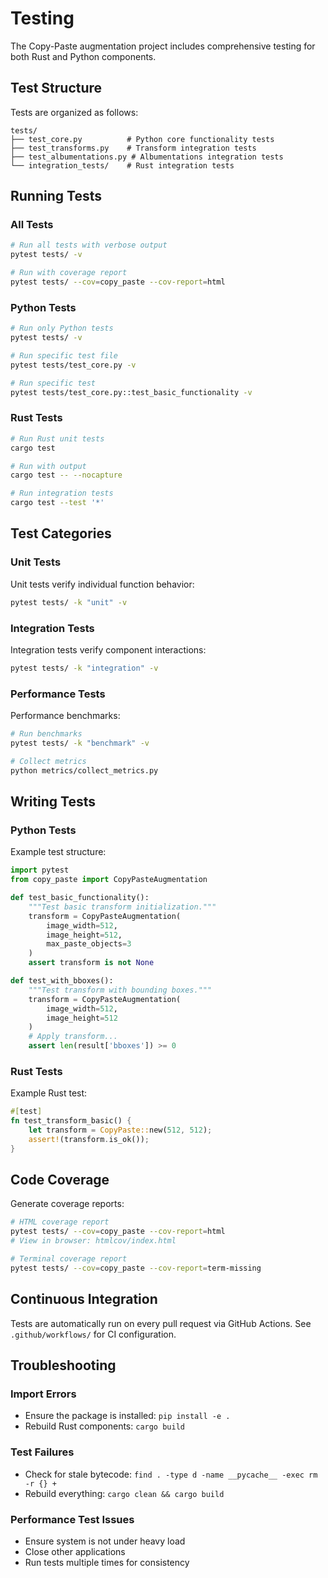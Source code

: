 # Testing

The Copy-Paste augmentation project includes comprehensive testing for both Rust and Python components.

## Test Structure

Tests are organized as follows:

```
tests/
├── test_core.py          # Python core functionality tests
├── test_transforms.py    # Transform integration tests
├── test_albumentations.py # Albumentations integration tests
└── integration_tests/    # Rust integration tests
```

## Running Tests

### All Tests

```bash
# Run all tests with verbose output
pytest tests/ -v

# Run with coverage report
pytest tests/ --cov=copy_paste --cov-report=html
```

### Python Tests

```bash
# Run only Python tests
pytest tests/ -v

# Run specific test file
pytest tests/test_core.py -v

# Run specific test
pytest tests/test_core.py::test_basic_functionality -v
```

### Rust Tests

```bash
# Run Rust unit tests
cargo test

# Run with output
cargo test -- --nocapture

# Run integration tests
cargo test --test '*'
```

## Test Categories

### Unit Tests

Unit tests verify individual function behavior:

```bash
pytest tests/ -k "unit" -v
```

### Integration Tests

Integration tests verify component interactions:

```bash
pytest tests/ -k "integration" -v
```

### Performance Tests

Performance benchmarks:

```bash
# Run benchmarks
pytest tests/ -k "benchmark" -v

# Collect metrics
python metrics/collect_metrics.py
```

## Writing Tests

### Python Tests

Example test structure:

```python
import pytest
from copy_paste import CopyPasteAugmentation

def test_basic_functionality():
    """Test basic transform initialization."""
    transform = CopyPasteAugmentation(
        image_width=512,
        image_height=512,
        max_paste_objects=3
    )
    assert transform is not None

def test_with_bboxes():
    """Test transform with bounding boxes."""
    transform = CopyPasteAugmentation(
        image_width=512,
        image_height=512
    )
    # Apply transform...
    assert len(result['bboxes']) >= 0
```

### Rust Tests

Example Rust test:

```rust
#[test]
fn test_transform_basic() {
    let transform = CopyPaste::new(512, 512);
    assert!(transform.is_ok());
}
```

## Code Coverage

Generate coverage reports:

```bash
# HTML coverage report
pytest tests/ --cov=copy_paste --cov-report=html
# View in browser: htmlcov/index.html

# Terminal coverage report
pytest tests/ --cov=copy_paste --cov-report=term-missing
```

## Continuous Integration

Tests are automatically run on every pull request via GitHub Actions. See `.github/workflows/` for CI configuration.

## Troubleshooting

### Import Errors
- Ensure the package is installed: `pip install -e .`
- Rebuild Rust components: `cargo build`

### Test Failures
- Check for stale bytecode: `find . -type d -name __pycache__ -exec rm -r {} +`
- Rebuild everything: `cargo clean && cargo build`

### Performance Test Issues
- Ensure system is not under heavy load
- Close other applications
- Run tests multiple times for consistency
